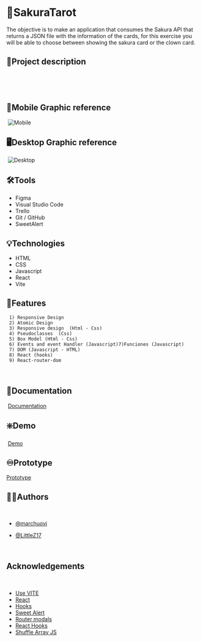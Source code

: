 # :crystal_ball:SakuraTarot

The objective is to make an application that consumes the Sakura API that returns a JSON file with the information of the cards, for this exercise you will be able to choose between showing the sakura card or the clown card. 
   
## :open_book:Project description   
​        
         
   ​
## :iphone:Mobile Graphic reference
​
![Mobile]()
​
## :desktop_computer:Desktop Graphic reference
​
![Desktop]()
​
## :hammer_and_wrench:Tools 
- Figma
- Visual Studio Code
- Trello
- Git / GitHub
- SweetAlert   

## :bulb:Technologies
- HTML
- CSS
- Javascript
- React
- Vite   
     
## :flashlight:Features
     1) Responsive Design  
     2) Atomic Design
     3) Responsive design  (Html - Css)
     4) Pseudoclasses  (Css)
     5) Box Model (Html - Css)
     6) Events and event Handler (Javascript)7)Funciones (Javascript)
     7) DOM (Javascript - HTML)
     8) React (hooks)
     9) React-router-dom ​
​
## :page_facing_up:Documentation
​
[Documentation](https://femcoders.notion.site/Sakura-Tarot-4c8db6bd21b646e8a5884fe98b93e89c)
​
​
## :sparkle:Demo
​
[Demo](https://github.com/marchuovi/sakura-proyect)


## :infinity:Prototype

[Prototype](https://www.figma.com/file/iBKf6JwouJRkZx8Brvig4d/Sakura?node-id=414%3A3&t=FiEv4F7QgjDBjNRL-0)
​
​
## :raising_hand_woman:Authors
​
- [@marchuovi](https://github.com/marchuovi)
- [@LittleZ17](https://github.com/LittleZ17)  
     
     ​​
## Acknowledgements
​
 - [Use VITE](https://vitejs.dev/guide/)
 - [React](https://es.reactjs.org/)
 - [Hooks](https://www.udemy.com/course/react-cero-experto/learn)
 - [Sweet Alert](https://sweetalert2.github.io/)
 - [Router modals](https://www.youtube.com/watch?v=8m8Q4wqFez0&t=1s)
 - [React Hooks](https://www.youtube.com/watch?v=4AFOCAgywLc&t=2702s)
 - [Shuffle Array JS](https://sebhastian.com/shuffle-array-javascript/)
